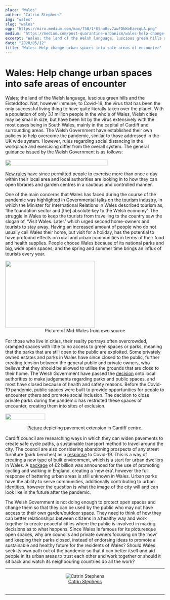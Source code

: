 ```yaml
---
place: "Wales"
author: "Catrin Stephens"
img: "wales"
slug: "wales"
ogp: "https://miro.medium.com/max/758/1*USnu0cv7awFDkKoEzecqLA.png"
medium: "https://medium.com/post-quarantine-urbanism/wales-help-change-urban-spaces-into-safe-areas-of-encounter-bba1c37e1846"
excerpt: "Wales; the land of the Welsh language, luscious green hills and the Eisteddfod. Not, however immune, to Covid-19, the virus that has been the only successful living thing to have quite literally taken over the planet..."
date: "2020/05/12"
title: "Wales: Help change urban spaces into safe areas of encounter"
---
```


# **Wales: Help change urban spaces into safe areas of encounter**

Wales; the land of the Welsh language, luscious green hills and the Eisteddfod. Not, however immune, to Covid-19, the virus that has been the only successful living thing to have quite literally taken over the planet. With a population of only 3.1 million people in the whole of Wales, Welsh cities may be small in size, but have been hit by the virus extensively with the most cases being in South Wales, mainly in the capital of Cardiff and surrounding areas. The Welsh Government have established their own policies to help overcome the pandemic, similar to those addressed in the UK wide system. However, rules regarding social distancing in the workplace and exercising differ from the overall system. The general guidance issued by the Welsh Government is as follows:

<div style="width: 100%; margin: 1rem auto; display: flex">
    <img class="s t u ho ai" src="https://miro.medium.com/max/954/1*AQCfCTibajwS-xyOYjpenw.png" style="width:80%;"/>
</div>

[New rules](https://gov.wales/wales-extends-coronavirus-lockdown) have since permitted people to exercise more than once a day within their local area and local authorities are looking in to how they can open libraries and garden centres in a cautious and controlled manner.

One of the main concerns that Wales has faced during the course of the pandemic was highlighted in Governmental [talks on the tourism industry](https://record.assembly.wales/Plenary/6318), in which the Minister for International Relations in Wales described tourism as, ‘the foundation sector and \[the\] absolute key to the Welsh economy’. The struggle in Wales to keep the tourists from travelling to the country saw the slogan of, ‘Visit Wales. Later.’ which urged second home-owners and tourists to stay away. Having an increased amount of people who do not usually call Wales their home, but visit for a holiday, has the potential to have profound effects on rural and urban communities in terms of their food and health supplies. People choose Wales because of its national parks and big, wide open spaces, and the spring and summer time brings an influx of tourists every year.

<img class="s t u ho ai" src="https://miro.medium.com/max/566/1*7BKvTTl77tdqwOTRKTK1Ww.png" width="283" height="211"/>

<div style="text-align:center; margin-bottom: 1rem">
    Picture of Mid-Wales from own source
</div>

For those who live in cities, their reality portrays often overcrowded, cramped spaces with little to no access to green spaces or parks, meaning that the parks that are still open to the public are exploited. Some privately owned estates and parks in Wales have since closed to the public, further creating tension between the general public and private owners, who believe that they should be allowed to utilise the grounds that are close to their home. The Welsh Government have passed the [decision](https://www.walesonline.co.uk/news/wales-news/parks-green-spaces-wales-closed-18125947) onto local authorities to make judgements regarding parks and public spaces, and most have closed because of health and safety reasons. Before the Covid-19 pandemic, public spaces were built to provide opportunities for people to encounter others and promote social inclusion. The decision to close private parks during the pandemic has restricted these spaces of encounter, creating them into sites of exclusion.

<div style="width: 100%; margin: 1rem auto; display: flex">
    <img class="s t u ho ai" src="https://miro.medium.com/max/758/1*USnu0cv7awFDkKoEzecqLA.png" style="width:50%"/>
</div>

<div style="text-align:center; margin-bottom: 1rem">
    <a href="https://www.wales247.co.uk/cardiff-to-trial-extending-city-pavements/">
        Picture
    </a> 
    depicting pavement extension in Cardiff centre.
</div>

Cardiff council are researching ways in which they can widen pavements to create safe cycle paths, a sustainable transport method to travel around the city. The council are also considering abandoning prospects of any street furniture (park benches) as a [response](https://www.walesonline.co.uk/news/wales-news/cardiff-roads-busy-shopping-areas-18219254) to Covid-19. This is a way of creating a new type of built environment, which is a start for urban dwellers in Wales. A [package](https://www.gov.uk/government/news/2-billion-package-to-create-new-era-for-cycling-and-walking) of £2 billion was announced for the use of promoting cycling and walking in England, creating a ‘new era’, however the full response of bettering urban areas is still unknown in Wales. Urban parks have the ability to serve communities, additionally contributing to urban identities, however the question is what the image of the city will and can look like in the future after the pandemic.

The Welsh Government is not doing enough to protect open spaces and change them so that they can be used by the public who may not have access to their own garden/outdoor space. They need to think of how they can better relationships between citizens in a healthy way and work together to create peaceful cities where the public is involved in making decisions as to what happens. Since Wales is famous for its picturesque open spaces, why are councils and private owners focusing on the ‘now’ and keeping their parks closed, instead of endorsing ideas to promote a sustainable and healthy future for the residents of Wales? Should Wales seek its own path out of the pandemic so that it can better itself and aid people in its urban areas to trust each other and work together or should it sit back and watch its neighbouring countries do all the work?

---

<div style="display: flex; margin-bottom: 2rem">
    <div style="margin: 0 auto; text-align: center">
        <img alt="Catrin Stephens" src="https://miro.medium.com/fit/c/96/96/2*aSkjKFsp4vSLaVmEPAW5xA.jpeg"/>
        <br/>
        <a href="https://medium.com/@17cs01?source=post_page-----bba1c37e1846----------------------">Catrin Stephens</a>
    </div>
</div>

---
